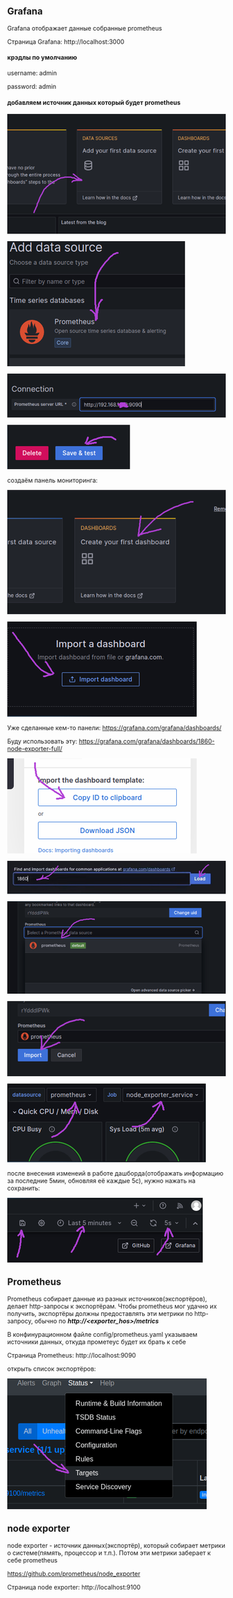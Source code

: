 ## Grafana

Grafana отображает данные собранные prometheus

Страница Grafana: http://localhost:3000

#### крэдлы по умолчанию

username: admin

password: admin

#### добавляем источник данных который будет prometheus

![img.png](.img/img.png)

![img_1.png](.img/img_1.png)

![img_2.png](.img/img_2.png)

![img_3.png](.img/img_3.png)

создаём панель мониторинга:

![img_4.png](.img/img_4.png)

![img_6.png](.img/img_6.png)

Уже сделанные кем-то панели: https://grafana.com/grafana/dashboards/

Буду использовать эту: https://grafana.com/grafana/dashboards/1860-node-exporter-full/

![img_5.png](.img/img_5.png)

![img_7.png](.img/img_7.png)

![img_9.png](.img/img_9.png)

![img_8.png](.img/img_8.png)

![img_10.png](.img/img_10.png)

после внесения изменеий в работе дашборда(отображать информацию за последние 5мин, обновляя её каждые 5с),
нужно нажать на сохранить:

![img_11.png](.img/img_11.png)

## Prometheus

Prometheus собирает данные из разных источников(экспортёров), делает http-запросы к экспортёрам.
Чтобы prometheus мог удачно их получить, экспортёры должны предоставлять эти метрики по http-запросу,
обычно по ***http://<exporter_hos>/metrics***

В конфинурационном файле config/prometheus.yaml указываем источники данных, откуда прометеус будет их брать к себе 

Страница Prometheus: http://localhost:9090

открыть список экспортёров:

![img.png](.img/img12.png)

## node exporter

node exporter - источник данных(экспортёр), который собирает метрики о системе(пямять, процессор и т.п.).
Потом эти метрики заберает к себе prometheus

https://github.com/prometheus/node_exporter

Страница node exporter: http://localhost:9100
